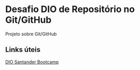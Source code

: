# Desafio DIO de Repositório no Git/GitHub
Projeto sobre Git/GitHub

## Links úteis
[DIO Santander Bootcamp](https://web.dio.me/track/santander-bootcamp-mobile-developer?name=&page=1&search=&tab=path)
